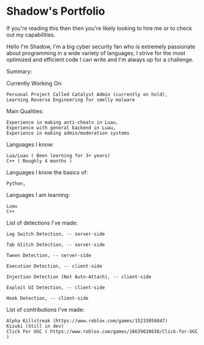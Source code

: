 # Shadow's Portfolio

If you're reading this then then you're likely looking to hire me or to check out my capabilities.

Hello I'm Shadow, 
I'm a big cyber security fan who is extremely passionate about programming in a wide variety of languages, I strive for the most optimized and efficient code I can write and I'm always up for a challenge.


Summary: 

  Currently Working On:
  
    Personal Project Called Catalyst Admin (currently on hold),
    Learning Reverse Engineering for smelly malware

  Main Qualities:
  
    Experience in making anti-cheats in Luau,
    Experience with general backend in Luau,
    Experience in making admin/moderation systems

  Languages I know:
  
    Lua/Luau ( Been learning for 3+ years)
    C++ ( Roughly 4 months )
  
  Languages I know the basics of:
  
    Python,
  
  Languages I am learning:

    Luau
    C++

  List of detections I've made:
   
    Lag Switch Detection, -- server-side  
    
    Tab Glitch Detection, -- server-side  
    
    Tween Detection, -- server-side  
    
    Execution Detection, -- client-side  
    
    Injection Detection (Not Auto-Attach), -- client-side
    
    Exploit UI Detection, -- client-side  
    
    Hook Detection, -- client-side  
  

  List of contributions I've made: 

    Alpha Killstreak (https://www.roblox.com/games/15233059847)
    Kizuki (Still in dev)
    Click For UGC ( https://www.roblox.com/games/16639638638/Click-for-UGC )

  
